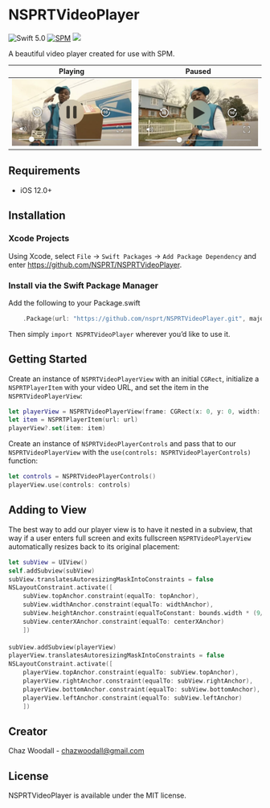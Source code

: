 # NSPRTVideoPlayer
![Swift 5.0](https://img.shields.io/badge/Swift-5.0-orange.svg) 
[![SPM](https://img.shields.io/badge/spm-compatible-brightgreen.svg?style=flat)](https://github.com/nsprt/NSPRTVideoPlayer)
<img src="https://img.shields.io/badge/License-MIT-blue.svg" />

A beautiful video player created for use with SPM.

Playing         |  Paused
:-------------------------:|:-------------------------:
![](Assets/playing.jpg)  |  ![](Assets/paused.jpg)

## Requirements

- iOS 12.0+

## Installation

### Xcode Projects

Using Xcode, select `File` -> `Swift Packages` -> `Add Package Dependency` and enter https://github.com/NSPRT/NSPRTVideoPlayer.

### Install via the Swift Package Manager

Add the following to your Package.swift
```swift
    .Package(url: "https://github.com/nsprt/NSPRTVideoPlayer.git", majorVersion: 1)
```

Then simply `import NSPRTVideoPlayer` wherever you’d like to use it.

## Getting Started

Create an instance of `NSPRTVideoPlayerView` with an initial `CGRect`, initialize a `NSPRTPlayerItem` with your video URL, and set the item in the `NSPRTVideoPlayerView`:
```swift
let playerView = NSPRTVideoPlayerView(frame: CGRect(x: 0, y: 0, width: self.bounds.width, height: self.bounds.width * (9/16)))
let item = NSPRTPlayerItem(url: url)
playerView?.set(item: item)
```

Create an instance of `NSPRTVideoPlayerControls` and pass that to our `NSPRTVideoPlayerView` with the `use(controls: NSPRTVideoPlayerControls)` function:
```swift
let controls = NSPRTVideoPlayerControls()
playerView.use(controls: controls)
```

## Adding to View
The best way to add our player view is to have it nested in a subview, that way if a user enters full screen and exits fullscreen `NSPRTVideoPlayerView` automatically resizes back to its original placement:
```swift
let subView = UIView()
self.addSubview(subView)
subView.translatesAutoresizingMaskIntoConstraints = false
NSLayoutConstraint.activate([
    subView.topAnchor.constraint(equalTo: topAnchor),
    subView.widthAnchor.constraint(equalTo: widthAnchor),
    subView.heightAnchor.constraint(equalToConstant: bounds.width * (9/16)), // 16:9 Aspect Ratio
    subView.centerXAnchor.constraint(equalTo: centerXAnchor)
    ])
    
subView.addSubview(playerView)
playerView.translatesAutoresizingMaskIntoConstraints = false
NSLayoutConstraint.activate([
    playerView.topAnchor.constraint(equalTo: subView.topAnchor),
    playerView.rightAnchor.constraint(equalTo: subView.rightAnchor),
    playerView.bottomAnchor.constraint(equalTo: subView.bottomAnchor),
    playerView.leftAnchor.constraint(equalTo: subView.leftAnchor)
    ])
```

## Creator
Chaz Woodall - chazwoodall@gmail.com

## License
NSPRTVideoPlayer is available under the MIT license. 
